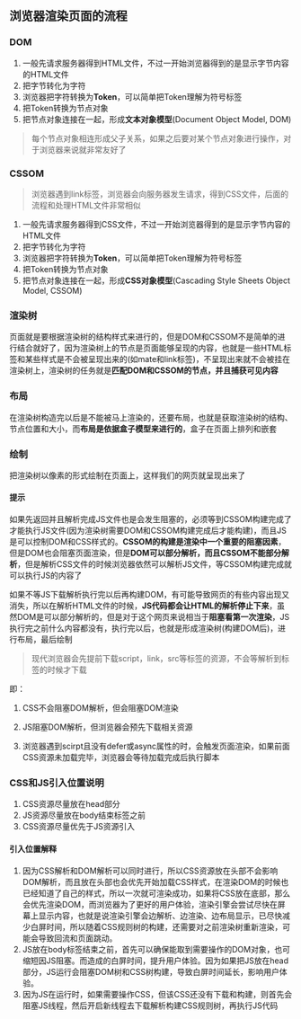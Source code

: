 ## 浏览器渲染页面的流程

### DOM

1. 一般先请求服务器得到HTML文件，不过一开始浏览器得到的是显示字节内容的HTML文件
2. 把字节转化为字符
3.  浏览器把字符转换为**Token**，可以简单把Token理解为符号标签
4. 把Token转换为节点对象
5.  把节点对象连接在一起，形成**文本对象模型**(Document Object Model, DOM)

> 每个节点对象相连形成父子关系，如果之后要对某个节点对象进行操作，对于浏览器来说就非常友好了



### CSSOM

> 浏览器遇到link标签，浏览器会向服务器发生请求，得到CSS文件，后面的流程和处理HTML文件非常相似

1. 一般先请求服务器得到CSS文件，不过一开始浏览器得到的是显示字节内容的HTML文件
2. 把字节转化为字符
3.  浏览器把字符转换为**Token**，可以简单把Token理解为符号标签
4. 把Token转换为节点对象
5.  把节点对象连接在一起，形成**CSS对象模型**(Cascading Style Sheets Object Model, CSSOM)



### 渲染树

页面就是要根据渲染树的结构样式来进行的，但是DOM和CSSOM不是简单的进行结合就好了，因为渲染树上的节点是页面能够呈现的内容，也就是一些HTML标签和某些样式是不会被呈现出来的(如mate和link标签)，不呈现出来就不会被挂在渲染树上，渲染树的任务就是**匹配DOM和CSSOM的节点，并且捕获可见内容**



### 布局

在渲染树构造完以后是不能被马上渲染的，还要布局，也就是获取渲染树的结构、节点位置和大小，而**布局是依据盒子模型来进行的**，盒子在页面上排列和嵌套



### 绘制

把渲染树以像素的形式绘制在页面上，这样我们的网页就呈现出来了



#### 提示

如果先返回并且解析完成JS文件也是会发生阻塞的，必须等到CSSOM构建完成了才能执行JS文件(因为渲染树需要DOM和CSSOM构建完成后才能构建)，而且JS是可以控制DOM和CSS样式的。**CSSOM的构建是渲染中一个重要的阻塞因素**，但是DOM也会阻塞页面渲染，但是**DOM可以部分解析，而且CSSOM不能部分解析**，但是解析CSS文件的时候浏览器依然可以解析JS文件，等CSSOM构建完成就可以执行JS的内容了

如果不等JS下载解析执行完以后再构建DOM，有可能导致网页的有些内容出现又消失，所以在解析HTML文件的时候，**JS代码都会让HTML的解析停止下来**，虽然DOM是可以部分解析的，但是对于这个网页来说相当于**阻塞看第一次渲染**，JS执行完之前什么内容都没有，执行完以后，也就是形成渲染树(构建DOM后)，进行布局，最后绘制

> 现代浏览器会先提前下载script，link，src等标签的资源，不会等解析到标签的时候才下载

即：

1. CSS不会阻塞DOM解析，但会阻塞DOM渲染

2. JS阻塞DOM解析，但浏览器会预先下载相关资源

3. 浏览器遇到scirpt且没有defer或async属性的时，会触发页面渲染，如果前面CSS资源未加载完毕，浏览器会等待加载完成后执行脚本



### CSS和JS引入位置说明

1. CSS资源尽量放在head部分
2.  JS资源尽量放在body结束标签之前
3. CSS资源尽量优先于JS资源引入

#### 引入位置解释

1. 因为CSS解析和DOM解析可以同时进行，所以CSS资源放在头部不会影响DOM解析，而且放在头部也会优先开始加载CSS样式，在渲染DOM的时候也已经知道了自己的样式，所以一次就可渲染成功，如果将CSS放在底部，那么会优先渲染DOM，而浏览器为了更好的用户体验，渲染引擎会尝试尽快在屏幕上显示内容，也就是说渲染引擎会边解析、边渲染、边布局显示，已尽快减少白屏时间，所以随着CSS规则树的构建，还需要对之前渲染树重新渲染，可能会导致回流和页面跳动。
2. JS放在body标签结束之前，首先可以确保能取到需要操作的DOM对象，也可缩短因JS阻塞。而造成的白屏时间，提升用户体验。因为如果把JS放在head部分，JS运行会阻塞DOM树和CSS树构建，导致白屏时间延长，影响用户体验。
3. 因为JS在运行时，如果需要操作CSS，但该CSS还没有下载和构建，则首先会阻塞JS线程，然后开启新线程去下载解析构建CSS规则树，再执行JS代码